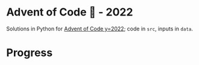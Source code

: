 # Advent of Code 🎄 - 2022

Solutions in Python for [Advent of Code y=2022](https://adventofcode.com/2022); code in `src`, inputs in `data`.

# Progress

<!--- advent_readme_stars table --->